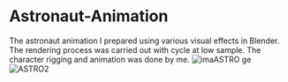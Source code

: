 # Astronaut-Animation
The astronaut animation I prepared using various visual effects in Blender.
The rendering process was carried out with cycle at low sample.
The character rigging and animation was done by me.
![ima![ASTRO](https://github.com/yigitgltkn/Astronaut-Animation/assets/117045227/fddc2ae8-2f97-4e7e-a5f5-f2e7fd1bf00f)
ge](https://github.com/yigitgltkn/Astronaut-Animation/assets/117045227/0fb98784-6289-457d-a609-be63e23701c2)
![ASTRO2](https://github.com/yigitgltkn/Astronaut-Animation/assets/117045227/0f87da7a-3126-407a-b3d2-fcc9296b1033)
